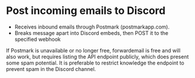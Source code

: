 # Post incoming emails to Discord

- Receives inbound emails through Postmark (postmarkapp.com).
- Breaks message apart into Discord embeds, then POST it to the specified webhook

If Postmark is unavailable or no longer free, forwardemail is free and will also work, but requires listing the API endpoint publicly, which does present some spam potential. It is preferable to restrict knowledge the endpoint to prevent spam in the Discord channel.
